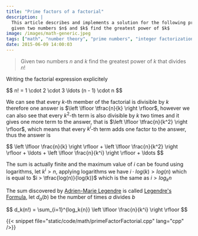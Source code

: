 ```yaml
---
title: "Prime factors of a factorial"
description: |
  This article describes and implements a solution for the following problem,
  given two numbers $n$ and $k$ find the greatest power of $k$
image: /images/math-generic.jpeg
tags: ["math", "number theory", "prime numbers", "integer factorization"]
date: 2015-06-09 14:00:03
---
```


> Given two numbers $n$ and $k$ find the greatest power of $k$ that divides $n!$

Writing the factorial expression explicitely

<div>$$
n! = 1 \cdot 2 \cdot 3 \ldots (n - 1) \cdot n
$$</div>

We can see that every $k$-th member of the factorial is divisible by $k$ therefore one answer is $\left \lfloor \tfrac{n}{k} \right \rfloor$, however we can also see that every $k^2$-th term is also divisible by $k$ two times and it gives one more term to the answer, that is $\left \lfloor \tfrac{n}{k^2} \right \rfloor$, which means that every $k^i$-th term adds one factor to the answer, thus the answer is

<div>$$
\left \lfloor \frac{n}{k} \right \rfloor + \left \lfloor \frac{n}{k^2} \right \rfloor + \ldots + \left \lfloor \frac{n}{k^i} \right \rfloor + \ldots
$$</div>

The sum is actually finite and the maximum value of $i$ can be found using logarithms, let $k^i > n$, applying logarithms we have $i \cdot log(k) > log(n)$ which is equal to $i > \tfrac{log(n)}{log(k)}$ which is the same as $i > log_k n$

The sum discovered by [Adrien-Marie Legendre](http://www.wikiwand.com/en/Adrien-Marie_Legendre) is called [Legendre's Formula](http://www.wikiwand.com/en/Legendre%27s_formula), let $d_a(b)$ be the number of times $a$ divides $b$

<div>$$
d_k(n!) = \sum_{i=1}^{log_k{n}} \left \lfloor \frac{n}{k^i} \right \rfloor
$$</div>

{{< snippet file="static/code/math/primeFactorFactorial.cpp" lang="cpp" />}}
